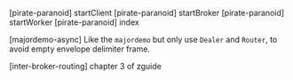[pirate-paranoid] startClient
[pirate-paranoid] startBroker
[pirate-paranoid] startWorker
[pirate-paranoid] index

[majordemo-async] Like the `majordemo` but only use `Dealer` and `Router`,
to avoid empty envelope delimiter frame.

[inter-broker-routing] chapter 3 of zguide
